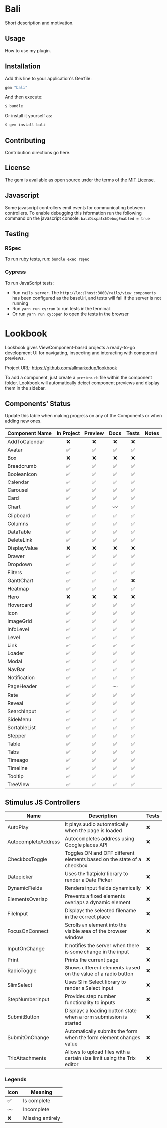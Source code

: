 # Bali

Short description and motivation.

## Usage

How to use my plugin.

## Installation

Add this line to your application's Gemfile:

```ruby
gem "bali"
```

And then execute:

```bash
$ bundle
```

Or install it yourself as:

```bash
$ gem install bali
```

## Contributing

Contribution directions go here.

## License

The gem is available as open source under the terms of the [MIT License](https://opensource.org/licenses/MIT).

## Javascript

Some javascript controllers emit events for communicating between controllers. To enable debugging this information run the following command on the javascript console. `baliDispatchDebugEnabled = true`

## Testing

### RSpec

To run ruby tests, run: `bundle exec rspec`

### Cypress

To run JavaScript tests:

- Run `rails server`. The `http://localhost:3000/rails/view_components` has been configured as the baseUrl, and tests will fail if the server is not running
- Run `yarn run cy:run` to run tests in the terminal
- Or run `yarn run cy:open` to open the tests in the browser

# Lookbook

Lookbook gives ViewComponent-based projects a ready-to-go development UI for navigating, inspecting and interacting with component previews.

Project URL: https://github.com/allmarkedup/lookbook

To add a component, just create a `preview.rb` file within the component folder. Lookbook will automatically detect component previews and display them in the sidebar.

## Components' Status

Update this table when making progress on any of the Components or when adding new ones.

| Component Name |     In Project     |      Preview       |        Docs        |       Tests        | Notes |
| -------------- | :----------------: | :----------------: | :----------------: | :----------------: | ----- |
| AddToCalendar  |        :x:         |        :x:         |        :x:         |        :x:         |       |
| Avatar         | :white_check_mark: | :white_check_mark: | :white_check_mark: | :white_check_mark: |       |
| Box            |        :x:         |        :x:         |        :x:         |        :x:         |       |
| Breadcrumb     | :white_check_mark: | :white_check_mark: | :white_check_mark: | :white_check_mark: |       |
| BooleanIcon    | :white_check_mark: | :white_check_mark: | :white_check_mark: | :white_check_mark: |       |
| Calendar       | :white_check_mark: | :white_check_mark: | :white_check_mark: | :white_check_mark: |       |
| Carousel       | :white_check_mark: | :white_check_mark: | :white_check_mark: | :white_check_mark: |       |
| Card           | :white_check_mark: | :white_check_mark: | :white_check_mark: | :white_check_mark: |       |
| Chart          | :white_check_mark: | :white_check_mark: |    :wavy_dash:     | :white_check_mark: |       |
| Clipboard      | :white_check_mark: | :white_check_mark: | :white_check_mark: | :white_check_mark: |       |
| Columns        | :white_check_mark: | :white_check_mark: | :white_check_mark: | :white_check_mark: |       |
| DataTable      | :white_check_mark: | :white_check_mark: | :white_check_mark: | :white_check_mark: |       |
| DeleteLink     | :white_check_mark: | :white_check_mark: | :white_check_mark: | :white_check_mark: |       |
| DisplayValue   |        :x:         |        :x:         |        :x:         |        :x:         |       |
| Drawer         | :white_check_mark: | :white_check_mark: | :white_check_mark: | :white_check_mark: |       |
| Dropdown       | :white_check_mark: | :white_check_mark: | :white_check_mark: | :white_check_mark: |       |
| Filters        | :white_check_mark: | :white_check_mark: | :white_check_mark: | :white_check_mark: |       |
| GanttChart     | :white_check_mark: | :white_check_mark: | :white_check_mark: |        :x:         |       |
| Heatmap        | :white_check_mark: | :white_check_mark: | :white_check_mark: | :white_check_mark: |       |
| Hero           |        :x:         |        :x:         |        :x:         |        :x:         |       |
| Hovercard      | :white_check_mark: | :white_check_mark: | :white_check_mark: | :white_check_mark: |       |
| Icon           | :white_check_mark: | :white_check_mark: | :white_check_mark: | :white_check_mark: |       |
| ImageGrid      | :white_check_mark: | :white_check_mark: | :white_check_mark: | :white_check_mark: |       |
| InfoLevel      | :white_check_mark: | :white_check_mark: | :white_check_mark: | :white_check_mark: |       |
| Level          | :white_check_mark: | :white_check_mark: | :white_check_mark: | :white_check_mark: |       |
| Link           | :white_check_mark: | :white_check_mark: | :white_check_mark: | :white_check_mark: |       |
| Loader         | :white_check_mark: | :white_check_mark: | :white_check_mark: | :white_check_mark: |       |
| Modal          | :white_check_mark: | :white_check_mark: | :white_check_mark: | :white_check_mark: |       |
| NavBar         | :white_check_mark: | :white_check_mark: | :white_check_mark: | :white_check_mark: |       |
| Notification   | :white_check_mark: | :white_check_mark: | :white_check_mark: | :white_check_mark: |       |
| PageHeader     | :white_check_mark: | :white_check_mark: |    :wavy_dash:     | :white_check_mark: |       |
| Rate           | :white_check_mark: | :white_check_mark: | :white_check_mark: | :white_check_mark: |       |
| Reveal         | :white_check_mark: | :white_check_mark: | :white_check_mark: | :white_check_mark: |       |
| SearchInput    | :white_check_mark: | :white_check_mark: | :white_check_mark: | :white_check_mark: |       |
| SideMenu       | :white_check_mark: | :white_check_mark: | :white_check_mark: | :white_check_mark: |       |
| SortableList   | :white_check_mark: | :white_check_mark: | :white_check_mark: | :white_check_mark: |       |
| Stepper        | :white_check_mark: | :white_check_mark: | :white_check_mark: | :white_check_mark: |       |
| Table          | :white_check_mark: | :white_check_mark: | :white_check_mark: | :white_check_mark: |       |
| Tabs           | :white_check_mark: | :white_check_mark: | :white_check_mark: | :white_check_mark: |       |
| Timeago        | :white_check_mark: | :white_check_mark: | :white_check_mark: | :white_check_mark: |       |
| Timeline       | :white_check_mark: | :white_check_mark: | :white_check_mark: | :white_check_mark: |       |
| Tooltip        | :white_check_mark: | :white_check_mark: | :white_check_mark: | :white_check_mark: |       |
| TreeView       | :white_check_mark: | :white_check_mark: | :white_check_mark: | :white_check_mark: |       |

## Stimulus JS Controllers

| Name                | Description                                                            | Tests |
| ------------------- | ---------------------------------------------------------------------- | ----- |
| AutoPlay            | It plays audio automatically when the page is loaded                   | :x:   |
| AutocompleteAddress | Autocompletes address using Google places API                          | :x:   |
| CheckboxToggle      | Toggles ON and OFF different elements based on the state of a checkbox | :x:   |
| Datepicker          | Uses the flatpickr library to render a Date Picker                     | :x:   |
| DynamicFields       | Renders input fields dynamically                                       | :x:   |
| ElementsOverlap     | Prevents a fixed elements overlaps a dynamic element                   | :x:   |
| FileInput           | Displays the selected filename in the correct place                    | :x:   |
| FocusOnConnect      | Scrolls an element into the visible area of the browser window         | :x:   |
| InputOnChange       | It notifies the server when there is some change in the input          | :x:   |
| Print               | Prints the current page                                                | :x:   |
| RadioToggle         | Shows different elements based on the value of a radio button          | :x:   |
| SlimSelect          | Uses Slim Select library to render a Select Input                      | :x:   |
| StepNumberInput     | Provides step number functionality to inputs                           | :x:   |
| SubmitButton        | Displays a loading button state when a form submission is started      | :x:   |
| SubmitOnChange      | Automatically submits the form when the form element changes value     | :x:   |
| TrixAttachments     | Allows to upload files with a certain size limit using the Trix editor | :x:   |

### Legends

| Icon               | Meaning          |
| ------------------ | ---------------- |
| :white_check_mark: | Is complete      |
| :wavy_dash:        | Incomplete       |
| :x:                | Missing entirely |
